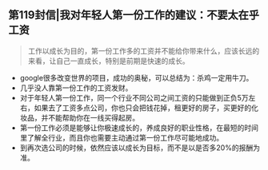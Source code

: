 ## 第119封信|我对年轻人第一份工作的建议：不要太在乎工资
> 工作以成长为目的，第一份工作多的工资并不能给你带来什么，应该长远的来看，让自己一直成长，特别是前期是快速的成长。
* google很多改变世界的项目，成功的奥秘，可以总结为：杀鸡一定用牛刀。
* 几乎没人靠第一份工作的工资发财。
* 对于年轻人第一份工作，同一个行业不同公司之间工资的只能做到正负5万左右，如果去了工资多点公司，你也只会把钱花掉，租更好的房子，买更好的化妆品，并不能帮助你在一线买得起房。
* 第一份工作必须是能够让你极速成长的，养成良好的职业性格，在最短的时间里了解全行业，而且你也需要主动通过第一份工作尽可能地成功。
* 到再次选公司的时候，依然应该以成长为目标，而不是以是否多20%的报酬为准。